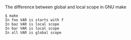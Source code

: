 The difference between global and local scope in GNU make

```
$ make
In foo VAR is starts with f
In baz VAR is local scope
In bar VAR is local scope
In all VAR is global scope

```